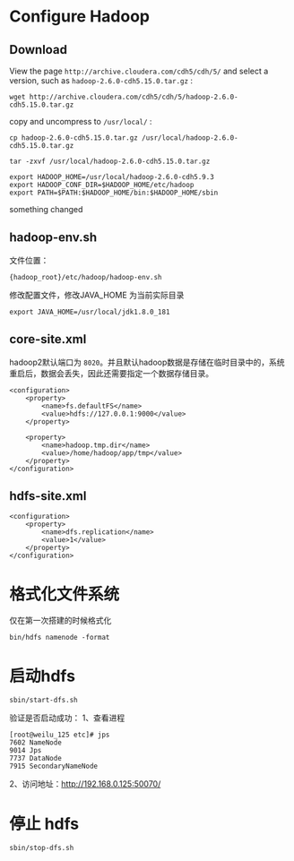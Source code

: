 # Configure Hadoop

## Download

View the page `http://archive.cloudera.com/cdh5/cdh/5/` and select a version, such as `hadoop-2.6.0-cdh5.15.0.tar.gz` :
```
wget http://archive.cloudera.com/cdh5/cdh/5/hadoop-2.6.0-cdh5.15.0.tar.gz
```

copy and uncompress to `/usr/local/` :
```
cp hadoop-2.6.0-cdh5.15.0.tar.gz /usr/local/hadoop-2.6.0-cdh5.15.0.tar.gz

tar -zxvf /usr/local/hadoop-2.6.0-cdh5.15.0.tar.gz
```

```
export HADOOP_HOME=/usr/local/hadoop-2.6.0-cdh5.9.3
export HADOOP_CONF_DIR=$HADOOP_HOME/etc/hadoop
export PATH=$PATH:$HADOOP_HOME/bin:$HADOOP_HOME/sbin
```

something changed

## hadoop-env.sh
文件位置：
```
{hadoop_root}/etc/hadoop/hadoop-env.sh
```
修改配置文件，修改JAVA_HOME 为当前实际目录
```
export JAVA_HOME=/usr/local/jdk1.8.0_181
```

## core-site.xml
hadoop2默认端口为 `8020`。并且默认hadoop数据是存储在临时目录中的，系统重启后，数据会丢失，因此还需要指定一个数据存储目录。
```
<configuration>
    <property>
        <name>fs.defaultFS</name>
        <value>hdfs://127.0.0.1:9000</value>
    </property>

    <property>
        <name>hadoop.tmp.dir</name>
        <value>/home/hadoop/app/tmp</value>
    </property>
</configuration>
```

## hdfs-site.xml
```
<configuration>
    <property>
        <name>dfs.replication</name>
        <value>1</value>
    </property>
</configuration>
```

# 格式化文件系统
仅在第一次搭建的时候格式化
```
bin/hdfs namenode -format
```

# 启动hdfs
```
sbin/start-dfs.sh
```

验证是否启动成功：
1、查看进程
```
[root@weilu_125 etc]# jps
7602 NameNode
9014 Jps
7737 DataNode
7915 SecondaryNameNode
```

2、访问地址：http://192.168.0.125:50070/ 

# 停止 hdfs
```
sbin/stop-dfs.sh
```



<!--stackedit_data:
eyJoaXN0b3J5IjpbLTE3MjYwOTEyMDRdfQ==
-->